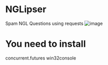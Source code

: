 # NGLipser
Spam NGL Questions using requests
![image](https://github.com/user-attachments/assets/142d7fa7-c59b-4559-9038-4c712fbd9ea4)

# You need to install
concurrent.futures win32console
